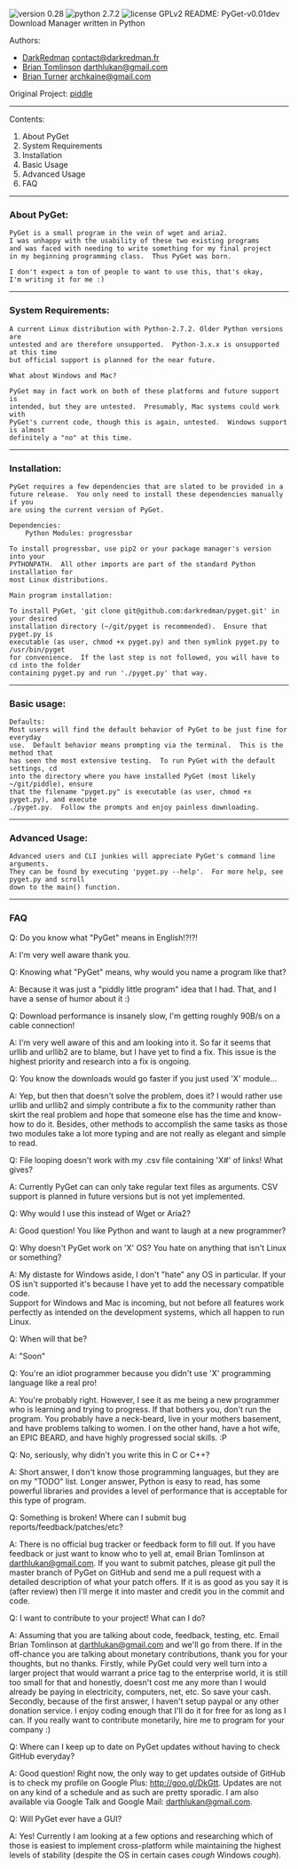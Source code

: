 ![version 0.28](https://img.shields.io/badge/version-0.28-green.svg)
![python 2.7.2](https://img.shields.io/badge/python-2.7.2-yellow.svg)
![license GPLv2](https://img.shields.io/badge/license-GPLv2-green.svg)
README:
	PyGet-v0.01dev
		Download Manager written in Python


Authors:

* [DarkRedman](http://www.darkredman.fr/)
    <contact@darkredman.fr>
* [Brian Tomlinson](https://plus.google.com/u/0/109039118030883131674/)
    <darthlukan@gmail.com>
* [Brian Turner](https://plus.google.com/u/0/107589895345000267917/)
    <archkaine@gmail.com>

Original Project:
[piddle](https://github.com/ArchKaine/piddle)

---

Contents:

1. About PyGet
2. System Requirements
3. Installation
4. Basic Usage
5. Advanced Usage
6. FAQ

---

### About PyGet:

    PyGet is a small program in the vein of wget and aria2.
    I was unhappy with the usability of these two existing programs
    and was faced with needing to write something for my final project
    in my beginning programming class.  Thus PyGet was born.

    I don't expect a ton of people to want to use this, that's okay,
    I'm writing it for me :)

---

### System Requirements:

    A current Linux distribution with Python-2.7.2. Older Python versions are
    untested and are therefore unsupported.  Python-3.x.x is unsupported at this time
    but official support is planned for the near future.

    What about Windows and Mac?
        
    PyGet may in fact work on both of these platforms and future support is
    intended, but they are untested.  Presumably, Mac systems could work with
    PyGet's current code, though this is again, untested.  Windows support is almost
    definitely a "no" at this time.

---

### Installation:

    PyGet requires a few dependencies that are slated to be provided in a 
    future release.  You only need to install these dependencies manually if you
    are using the current version of PyGet.

    Dependencies:
        Python Modules: progressbar 

    To install progressbar, use pip2 or your package manager's version into your 
    PYTHONPATH.  All other imports are part of the standard Python installation for
    most Linux distributions.

    Main program installation:

    To install PyGet, 'git clone git@github.com:darkredman/pyget.git' in your desired
    installation directory (~/git/pyget is recommended).  Ensure that pyget.py is 
    executable (as user, chmod +x pyget.py) and then symlink pyget.py to /usr/bin/pyget 
    for convenience.  If the last step is not followed, you will have to cd into the folder
    containing pyget.py and run './pyget.py' that way. 

---

### Basic usage:

    Defaults:
    Most users will find the default behavior of PyGet to be just fine for everyday
    use.  Default behavior means prompting via the terminal.  This is the method that 
    has seen the most extensive testing.  To run PyGet with the default settings, cd 
    into the directory where you have installed PyGet (most likely ~/git/piddle), ensure
    that the filename "pyget.py" is executable (as user, chmod +x pyget.py), and execute
    ./pyget.py.  Follow the prompts and enjoy painless downloading.

---

### Advanced Usage:
    Advanced users and CLI junkies will appreciate PyGet's command line arguments.
    They can be found by executing 'pyget.py --help'.  For more help, see pyget.py and scroll
    down to the main() function.

---

### FAQ



Q: Do you know what "PyGet" means in English!?!?!

A: I'm very well aware thank you.


Q: Knowing what "PyGet" means, why would you name a program like that?

A: Because it was just a "piddly little program" idea that I had.  That, and I 
have a sense of humor about it :)


Q: Download performance is insanely slow, I'm getting roughly 90B/s on a cable connection!

A: I'm very well aware of this and am looking into it.  So far it seems that 
urllib and urllib2 are to blame, but I have yet to find a fix.  This issue is
the highest priority and research into a fix is ongoing.


Q: You know the downloads would go faster if you just used 'X' module...

A: Yep, but then that doesn't solve the problem, does it?  I would rather use
urllib and urllib2 and simply contribute a fix to the community rather than skirt
the real problem and hope that someone else has the time and know-how to do it.
Besides, other methods to accomplish the same tasks as those two modules take a lot
more typing and are not really as elegant and simple to read.


Q: File looping doesn't work with my .csv file containing 'X#' of links! What gives?

A: Currently PyGet can can only take regular text files as arguments.  CSV support
is planned in future versions but is not yet implemented.


Q: Why would I use this instead of Wget or Aria2?

A: Good question! You like Python and want to laugh at a new programmer?


Q: Why doesn't PyGet work on 'X' OS?  You hate on anything that isn't Linux or something?

A: My distaste for Windows aside, I don't "hate" any OS in particular.  If your OS
isn't supported it's because I have yet to add the necessary compatible code.  
Support for Windows and Mac is incoming, but not before all features work perfectly
as intended on the development systems, which all happen to run Linux.


Q: When will that be?

A: "Soon"


Q: You're an idiot programmer because you didn't use 'X' programming language like
a real pro!

A: You're probably right.  However, I see it as me being a new programmer who is
learning and trying to progress.  If that bothers you, don't run the program.  You
probably have a neck-beard, live in your mothers basement, and have problems talking to women.
I on the other hand, have a hot wife, an EPIC BEARD, and have highly progressed social skills. :P


Q: No, seriously, why didn't you write this in C or C++?

A: Short answer, I don't know those programming languages, but they are on my 
"TODO" list.  Longer answer, Python is easy to read, has some powerful libraries
and provides a level of performance that is acceptable for this type of program.


Q: Something is broken! Where can I submit bug reports/feedback/patches/etc?

A: There is no official bug tracker or feedback form to fill out.  If you have feedback
or just want to know who to yell at, email Brian Tomlinson at darthlukan@gmail.com.
If you want to submit patches, please git pull the master branch of PyGet on GitHub
and send me a pull request with a detailed description of what your patch offers.
If it is as good as you say it is (after review) then I'll merge it into master
and credit you in the commit and code.


Q: I want to contribute to your project! What can I do?

A: Assuming that you are talking about code, feedback, testing, etc.  Email 
Brian Tomlinson at darthlukan@gmail.com and we'll go from there.  If in the off-chance 
you are talking about monetary contributions, thank you for your thoughts, but no thanks.
Firstly, while PyGet could very well turn into a larger project that would warrant 
a price tag to the enterprise world, it is still too small for that and honestly, doesn't cost
me any more than I would already be paying in electricity, computers, net, etc.  So save
your cash.  Secondly, because of the first answer, I haven't setup paypal or any other
donation service.  I enjoy coding enough that I'll do it for free for as long as I can.
If you really want to contribute monetarily, hire me to program for your company :)


Q: Where can I keep up to date on PyGet updates without having to check GitHub
everyday?

A: Good question! Right now, the only way to get updates outside of GitHub is
to check my profile on Google Plus: http://goo.gl/DkGtt.  Updates are not on any
kind of a schedule and as such are pretty sporadic.  I am also available via
Google Talk and Google Mail: darthlukan@gmail.com.    


Q: Will PyGet ever have a GUI?

A: Yes! Currently I am looking at a few options and researching which of those 
is easiest to implement cross-platform while maintaining the highest levels of 
stability (despite the OS in certain cases *cough* Windows *cough*).
